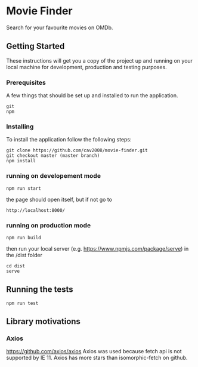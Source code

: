 # Movie Finder
Search for your favourite movies on OMDb.

## Getting Started

These instructions will get you a copy of the project up and running on your local machine for development, production and testing purposes.

### Prerequisites

A few things that should be set up and installed to run the application.

```
git
npm
```

### Installing

To install the application follow the following steps:

```
git clone https://github.com/cav2008/movie-finder.git
git checkout master (master branch)
npm install
```

### running on developement mode

```
npm run start
```

the page should open itself, but if not go to

```
http://localhost:8000/
```

### running on production mode

```
npm run build
```

then run your local server (e.g. https://www.npmjs.com/package/serve) in the /dist folder

```
cd dist
serve
```

## Running the tests

```
npm run test
```

## Library motivations
### Axios
https://github.com/axios/axios
Axios was used because fetch api is not supported by IE 11. Axios has more stars than isomorphic-fetch on github.